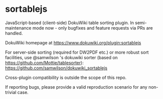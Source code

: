 sortablejs
==========

JavaScript-based (client-side) DokuWiki table sorting plugin. In semi-maintenance mode now - only bugfixes and feature requests via PRs are handled.

DokuWiki homepage at https://www.dokuwiki.org/plugin:sortablejs

For server-side sorting (required for DW2PDF etc.) or more robust sort facilities, use @samwilson 's dokuwiki sorter (based on https://github.com/Mottie/tablesorter): https://github.com/samwilson/dokuwiki_sortablejs

Cross-plugin compatibility is outside the scope of this repo.

If reporting bugs, please provide a valid reproduction scenario for any non-trivial case.

